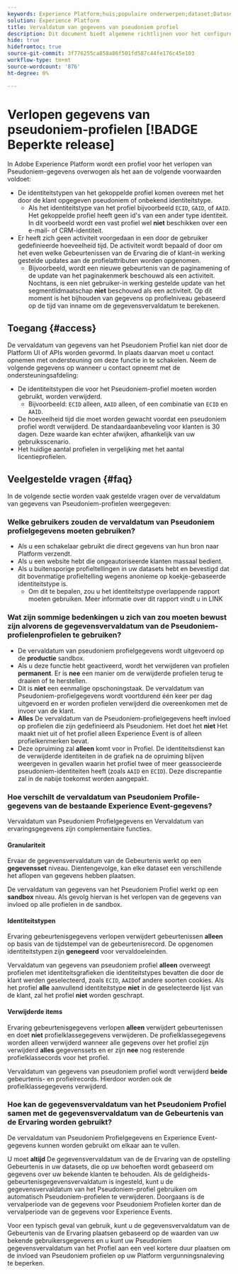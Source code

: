 ```yaml
---
keywords: Experience Platform;huis;populaire onderwerpen;dataset;Dataset;tijd om te leven;ttl;tijd-aan-levende;pseudoniem;pseudoniem profielen;gegevensvervaldatum;vervaldatum;
solution: Experience Platform
title: Vervaldatum van gegevens van pseudoniem profiel
description: Dit document biedt algemene richtlijnen voor het configureren van gegevensvervaldatum voor Pseudoniem-profielen in Adobe Experience Platform.
hide: true
hidefromtoc: true
source-git-commit: 3f776255ca858a86f501fd587c44fe176c45e103
workflow-type: tm+mt
source-wordcount: '876'
ht-degree: 0%

---
```



# Verlopen gegevens van pseudoniem-profielen [!BADGE Beperkte release]

In Adobe Experience Platform wordt een profiel voor het verlopen van Pseudoniem-gegevens overwogen als het aan de volgende voorwaarden voldoet:

- De identiteitstypen van het gekoppelde profiel komen overeen met het door de klant opgegeven pseudoniem of onbekend identiteitstype.
   - Als het identiteitstype van het profiel bijvoorbeeld `ECID`, `GAID`, of `AAID`. Het gekoppelde profiel heeft geen id&#39;s van een ander type identiteit. In dit voorbeeld wordt een vast profiel wel **niet** beschikken over een e-mail- of CRM-identiteit.
- Er heeft zich geen activiteit voorgedaan in een door de gebruiker gedefinieerde hoeveelheid tijd. De activiteit wordt bepaald of door om het even welke Gebeurtenissen van de Ervaring die of klant-in werking gestelde updates aan de profielattributen worden opgenomen.
   - Bijvoorbeeld, wordt een nieuwe gebeurtenis van de paginamening of de update van het paginakenmerk beschouwd als een activiteit. Nochtans, is een niet gebruiker-in werking gestelde update van het segmentlidmaatschap **niet** beschouwd als een activiteit. Op dit moment is het bijhouden van gegevens op profielniveau gebaseerd op de tijd van inname om de gegevensvervaldatum te berekenen.

## Toegang {#access}

De vervaldatum van gegevens van het Pseudoniem Profiel kan niet door de Platform UI of APIs worden gevormd. In plaats daarvan moet u contact opnemen met ondersteuning om deze functie in te schakelen. Neem de volgende gegevens op wanneer u contact opneemt met de ondersteuningsafdeling:

- De identiteitstypen die voor het Pseudoniem-profiel moeten worden gebruikt, worden verwijderd.
   - Bijvoorbeeld: `ECID` alleen, `AAID` alleen, of een combinatie van `ECID` en `AAID`.
- De hoeveelheid tijd die moet worden gewacht voordat een pseudoniem profiel wordt verwijderd. De standaardaanbeveling voor klanten is 30 dagen. Deze waarde kan echter afwijken, afhankelijk van uw gebruiksscenario.
- Het huidige aantal profielen in vergelijking met het aantal licentieprofielen.

## Veelgestelde vragen {#faq}

In de volgende sectie worden vaak gestelde vragen over de vervaldatum van gegevens van Pseudoniem-profielen weergegeven:

### Welke gebruikers zouden de vervaldatum van Pseudoniem profielgegevens moeten gebruiken?

- Als u een schakelaar gebruikt die direct gegevens van hun bron naar Platform verzendt.
- Als u een website hebt die ongeautoriseerde klanten massaal bedient.
- Als u buitensporige profieltellingen in uw datasets hebt en bevestigd dat dit bovenmatige profieltelling wegens anonieme op koekje-gebaseerde identiteitstype is.
   - Om dit te bepalen, zou u het identiteitstype overlappende rapport moeten gebruiken. Meer informatie over dit rapport vindt u in LINK

### Wat zijn sommige bedenkingen u zich van zou moeten bewust zijn alvorens de gegevensvervaldatum van de Pseudoniem- profielenprofielen te gebruiken?

- De vervaldatum van pseudoniem profielgegevens wordt uitgevoerd op de **productie** sandbox.
- Als u deze functie hebt geactiveerd, wordt het verwijderen van profielen **permanent**. Er is **nee** een manier om de verwijderde profielen terug te draaien of te herstellen.
- Dit is **niet** een eenmalige opschoningstaak. De vervaldatum van Pseudoniem-profielgegevens wordt voortdurend één keer per dag uitgevoerd en er worden profielen verwijderd die overeenkomen met de invoer van de klant.
- **Alles** De vervaldatum van de Pseudoniem-profielgegevens heeft invloed op profielen die zijn gedefinieerd als Pseudoniem. Het doet het **niet** Het maakt niet uit of het profiel alleen Experience Event is of alleen profielkenmerken bevat.
- Deze opruiming zal **alleen** komt voor in Profiel. De identiteitsdienst kan de verwijderde identiteiten in de grafiek na de opruiming blijven weergeven in gevallen waarin het profiel twee of meer geassocieerde pseudoniem-identiteiten heeft (zoals `AAID` en `ECID`). Deze discrepantie zal in de nabije toekomst worden aangepakt.

### Hoe verschilt de vervaldatum van Pseudoniem Profile-gegevens van de bestaande Experience Event-gegevens?

Vervaldatum van Pseudoniem Profielgegevens en Vervaldatum van ervaringsgegevens zijn complementaire functies.

#### Granulariteit

Ervaar de gegevensvervaldatum van de Gebeurtenis werkt op een **gegevensset** niveau. Dientengevolge, kan elke dataset een verschillende het aflopen van gegevens hebben plaatsen.

De vervaldatum van gegevens van het Pseudoniem Profiel werkt op een **sandbox** niveau. Als gevolg hiervan is het verlopen van de gegevens van invloed op alle profielen in de sandbox.

#### Identiteitstypen

Ervaring gebeurtenisgegevens verlopen verwijdert gebeurtenissen **alleen** op basis van de tijdstempel van de gebeurtenisrecord. De opgenomen identiteitstypen zijn **genegeerd** voor vervaldoeleinden.

Vervaldatum van gegevens van pseudoniem profiel **alleen** overweegt profielen met identiteitsgrafieken die identiteitstypes bevatten die door de klant werden geselecteerd, zoals `ECID`, `AAID`of andere soorten cookies. Als het profiel **alle** aanvullend identiteitstype **niet** in de geselecteerde lijst van de klant, zal het profiel **niet** worden geschrapt.

#### Verwijderde items

Ervaring gebeurtenisgegevens verlopen **alleen** verwijdert gebeurtenissen en doet **niet** profielklassegegevens verwijderen. De profielklassegegevens worden alleen verwijderd wanneer alle gegevens over het profiel zijn verwijderd **alles** gegevenssets en er zijn **nee** nog resterende profielklassecords voor het profiel.

Vervaldatum van gegevens van pseudoniem profiel wordt verwijderd **beide** gebeurtenis- en profielrecords. Hierdoor worden ook de profielklassegegevens verwijderd.

### Hoe kan de gegevensvervaldatum van het Pseudoniem Profiel samen met de gegevensvervaldatum van de Gebeurtenis van de Ervaring worden gebruikt?

De vervaldatum van Pseudoniem Profielgegevens en Experience Event-gegevens kunnen worden gebruikt om elkaar aan te vullen.

U moet **altijd** De gegevensvervaldatum van de de Ervaring van de opstelling Gebeurtenis in uw datasets, die op uw behoeften wordt gebaseerd om gegevens over uw bekende klanten te behouden. Als de geldigheids-gebeurtenisgegevensvervaldatum is ingesteld, kunt u de gegevensvervaldatum van het Pseudoniem-profiel gebruiken om automatisch Pseudoniem-profielen te verwijderen. Doorgaans is de vervalperiode van de gegevens voor Pseudoniem Profielen korter dan de vervalperiode van de gegevens voor Experience Events.

Voor een typisch geval van gebruik, kunt u de gegevensvervaldatum van de Gebeurtenis van de Ervaring plaatsen gebaseerd op de waarden van uw bekende gebruikersgegevens en u kunt uw Pseudoniem gegevensvervaldatum van het Profiel aan een veel kortere duur plaatsen om de invloed van Pseudoniem profielen op uw Platform vergunningsnaleving te beperken.
